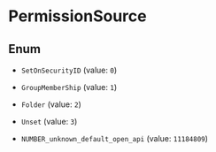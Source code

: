 

# PermissionSource

## Enum


* `SetOnSecurityID` (value: `0`)

* `GroupMemberShip` (value: `1`)

* `Folder` (value: `2`)

* `Unset` (value: `3`)

* `NUMBER_unknown_default_open_api` (value: `11184809`)



